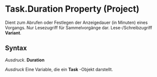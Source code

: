 
# Task.Duration Property (Project)

Dient zum Abrufen oder Festlegen der Anzeigedauer (in Minuten) eines Vorgangs. Nur Lesezugriff für Sammelvorgänge dar. Lese-/Schreibzugriff  **Variant**.


## Syntax

 _Ausdruck_. **Duration**

 _Ausdruck_ Eine Variable, die ein **Task** -Objekt darstellt.

